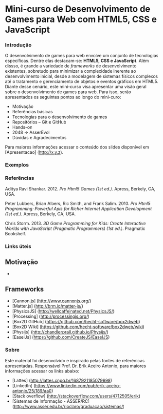 # Mini-curso de Desenvolvimento de Games para Web com HTML5, CSS e JavaScript


### Introdução

O desenvolvimento de games para web envolve um conjunto de tecnologias específicas. Dentre elas destacam-se: **HTML5, CSS e JavaScript**.
Além dissso, é grande a variedade de *frameworks* de desenvolvimento existentes, sobretudo para minimizar a complexidade
inerente ao desenvolvimento inicial, desde a modelagem de sistemas físicos complexos até o tratamento e gerenciamento de 
objetos e eventos gráficos em HTML5. Diante desse cenário, este mini-curso visa apresentar uma visão geral sobre o desenvolvimento
de games para web. Para isso, serão apresentados os seguintes pontos ao longo do mini-curo:
- Motivação 
- Referências básicas
- Tecnologias para o desenvolvimento de games
- Repositórios – Git e GitHub
- Hands-on
- 2048 → AsserEvol
- Dúvidas e Agradecimentos

Para maiores informações acessar o conteúdo dos slides disponível em [Apresentacao] (http://x.y.z).

### Exemplos

### Referências

Aditya Ravi Shankar. 2012. *Pro Html5 Games (1st ed.)*. Apress, Berkely, CA, USA. 

Peter Lubbers, Brian Albers, Ric Smith, and Frank Salim. 2010. *Pro Html5 Programming: Powerful Apis for Richer Internet Application Development (1st ed.)*. Apress, Berkely, CA, USA. 

Chris Storm. 2013. *3D Game Programming for Kids: Create Interactive Worlds with JavaScript (Pragmatic Programmers) (1st ed.)*. Pragmatic Bookshelf.

### Links úteis

## Motivação
 - 
## Frameworks
 - [Cannon.js] (http://www.cannonjs.org/)
 - [Matter.js] (http://brm.io/matter-js/)
 - [PhysicsJS] (http://wellcaffeinated.net/PhysicsJS/)
 - [Processing] (http://processingjs.org/)
 - [Box2D GitHub] (https://github.com/hecht-software/box2dweb)
 - [Box2D Wiki] (https://github.com/hecht-software/box2dweb/wiki)
 - [Physijs] (http://chandlerprall.github.io/Physijs/)
 - [EaselJs] (https://github.com/CreateJS/EaselJS)



### Sobre

Este material foi desenvolvido e inspirado pelas fontes de referênicas apresentadas. 
Responsável Prof. Dr. Erik Aceiro Antonio, para maiores informações acessar os links abaixo:

- [Lattes] (http://lattes.cnpq.br/1687921185079998)
- [LinkedIn] (https://www.linkedin.com/pub/erik-aceiro-antonio/25/189/aa0)
- [Stack overflow] (http://stackoverflow.com/users/4712505/erik)
- [Sistemas de Informação - ASSER/RC] (http://www.asser.edu.br/rioclaro/graduacao/sistemas/)


